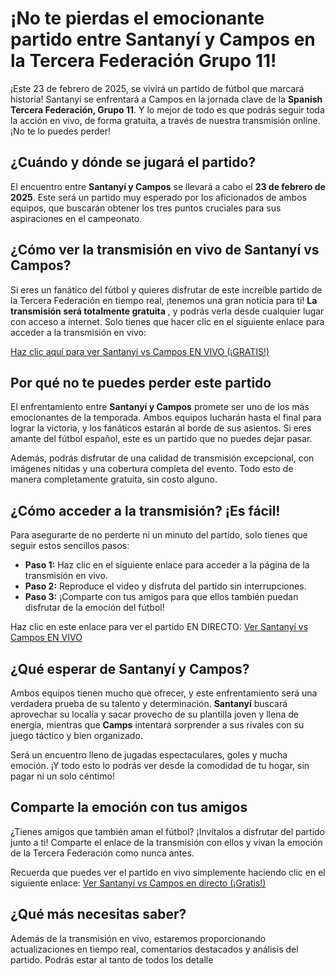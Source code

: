# ¡No te pierdas el emocionante partido entre Santanyí y Campos en la Tercera Federación Grupo 11!

¡Este 23 de febrero de 2025, se vivirá un partido de fútbol que marcará historia! Santanyí se enfrentará a Campos en la jornada clave de la **Spanish Tercera Federación, Grupo 11**. Y lo mejor de todo es que podrás seguir toda la acción en vivo, de forma gratuita, a través de nuestra transmisión online. ¡No te lo puedes perder!

## ¿Cuándo y dónde se jugará el partido?

El encuentro entre **Santanyí y Campos** se llevará a cabo el **23 de febrero de 2025**. Este será un partido muy esperado por los aficionados de ambos equipos, que buscarán obtener los tres puntos cruciales para sus aspiraciones en el campeonato.

## ¿Cómo ver la transmisión en vivo de Santanyí vs Campos?

Si eres un fanático del fútbol y quieres disfrutar de este increíble partido de la Tercera Federación en tiempo real, ¡tenemos una gran noticia para ti! **La transmisión será totalmente gratuita** , y podrás verla desde cualquier lugar con acceso a internet. Solo tienes que hacer clic en el siguiente enlace para acceder a la transmisión en vivo:

[Haz clic aquí para ver Santanyí vs Campos EN VIVO (¡GRATIS!)](https://tinyurl.com/livestreamfreeo?st=Santany%C3%AD+vs+Campos&si=gh)

## Por qué no te puedes perder este partido

El enfrentamiento entre **Santanyí y Campos** promete ser uno de los más emocionantes de la temporada. Ambos equipos lucharán hasta el final para lograr la victoria, y los fanáticos estarán al borde de sus asientos. Si eres amante del fútbol español, este es un partido que no puedes dejar pasar.

Además, podrás disfrutar de una calidad de transmisión excepcional, con imágenes nítidas y una cobertura completa del evento. Todo esto de manera completamente gratuita, sin costo alguno.

## ¿Cómo acceder a la transmisión? ¡Es fácil!

Para asegurarte de no perderte ni un minuto del partido, solo tienes que seguir estos sencillos pasos:

- **Paso 1:** Haz clic en el siguiente enlace para acceder a la página de la transmisión en vivo.
- **Paso 2:** Reproduce el video y disfruta del partido sin interrupciones.
- **Paso 3:** ¡Comparte con tus amigos para que ellos también puedan disfrutar de la emoción del fútbol!

Haz clic en este enlace para ver el partido EN DIRECTO: [Ver Santanyí vs Campos EN VIVO](https://tinyurl.com/livestreamfreeo?st=Santany%C3%AD+vs+Campos&si=gh)

## ¿Qué esperar de Santanyí y Campos?

Ambos equipos tienen mucho que ofrecer, y este enfrentamiento será una verdadera prueba de su talento y determinación. **Santanyí** buscará aprovechar su localía y sacar provecho de su plantilla joven y llena de energía, mientras que **Camps** intentará sorprender a sus rivales con su juego táctico y bien organizado.

Será un encuentro lleno de jugadas espectaculares, goles y mucha emoción. ¡Y todo esto lo podrás ver desde la comodidad de tu hogar, sin pagar ni un solo céntimo!

## Comparte la emoción con tus amigos

¿Tienes amigos que también aman el fútbol? ¡Invítalos a disfrutar del partido junto a ti! Comparte el enlace de la transmisión con ellos y vivan la emoción de la Tercera Federación como nunca antes.

Recuerda que puedes ver el partido en vivo simplemente haciendo clic en el siguiente enlace: [Ver Santanyí vs Campos en directo (¡Gratis!)](https://tinyurl.com/livestreamfreeo?st=Santany%C3%AD+vs+Campos&si=gh)

## ¿Qué más necesitas saber?

Además de la transmisión en vivo, estaremos proporcionando actualizaciones en tiempo real, comentarios destacados y análisis del partido. Podrás estar al tanto de todos los detalle
